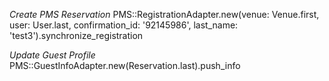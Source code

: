*Create PMS Reservation*
PMS::RegistrationAdapter.new(venue: Venue.first, user: User.last, confirmation_id: '92145986', last_name: 'test3').synchronize_registration


*Update Guest Profile*
PMS::GuestInfoAdapter.new(Reservation.last).push_info
